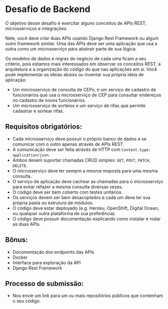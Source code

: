 # Desafio de Backend 

O objetivo desse desafio é exercitar alguns conceitos de APIs REST, microsserviços e integrações.

Nele, você deve criar duas APIs usando Django Rest Framework ou algum outro framework similar.
Uma das APIs deve ser uma aplicação que usa a outra como um microsserviço para abstrair parte de sua lógica.

Os modelos de dados e regras de negócio de cada uma ficam a seu critério, pois estamos mais interessados em observar os conceitos REST, a arquitetura e a organização do código do que nas aplicações em si. Você pode implementar as ideias abaixo ou inventar sua própria ideia de aplicação:

  - Um microsserviço de consulta de CEPs, e um serviço de cadastro de funcionários que usa o microsserviço de CEP para consultar endereços no cadastro de novos funcionários.
  - Um microsserviço de sorteios e um serviço de rifas que permite cadastrar e sortear rifas.


## Requisitos **obrigatórios**:

  - Cada microsserviço deve possuir o próprio banco de dados e se comunicar com o outro apenas através de APIs REST.
  - A comunicação deve ser feita através de HTTP com `Content-type: application/json`.
  - Ambos devem suportar chamadas CRUD simples: `GET`, `POST`, `PATCH`, `DELETE`.
  - O microsserviço deve ter sempre a mesma resposta para uma mesma consulta.
  - O serviço de aplicação deve cachear as chamadas para o microsserviço para evitar refazer a mesma consulta diversas vezes.
  - O código deve ser bem coberto com testes unitários.
  - Os serviços devem ser bem desacoplados e cada um deve ter sua própria pasta ou estrutura de módulos.
  - O código deve estar deployado (e.g. Heroku, OpenShift, Digital Ocean, ou qualquer outra plataforma de sua preferência).
  - O código deve possuir documentação explicando como instalar e rodar as duas APIs.

## Bônus:

  - Documentação dos endpoints das APIs
  - Docker
  - Interface para exploração da API
  - Django Rest Framework


## Processo de submissão:
  - Nos envie um link para um ou mais repositórios públicos que contenham o seu código.

